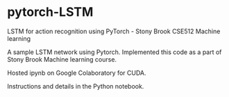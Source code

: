 # pytorch-LSTM
LSTM for action recognition using PyTorch - Stony Brook CSE512 Machine learning 

A sample LSTM network using Pytorch. Implemented this code as a part of Stony Brook Machine learning course.

Hosted ipynb on Google Colaboratory for CUDA.

Instructions and details in the Python notebook.
